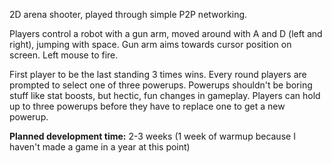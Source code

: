 2D arena shooter, played through simple P2P networking.

Players control a robot with a gun arm, moved around with A and D (left and right), jumping with space. Gun arm aims towards cursor position on screen. Left mouse to fire.

First player to be the last standing 3 times wins. Every round players are prompted to select one of three powerups. Powerups shouldn't be boring stuff like stat boosts, but hectic, fun changes in gameplay. Players can hold up to three powerups before they have to replace one to get a new powerup.

**Planned development time:** 2-3 weeks (1 week of warmup because I haven't made a game in a year at this point)
